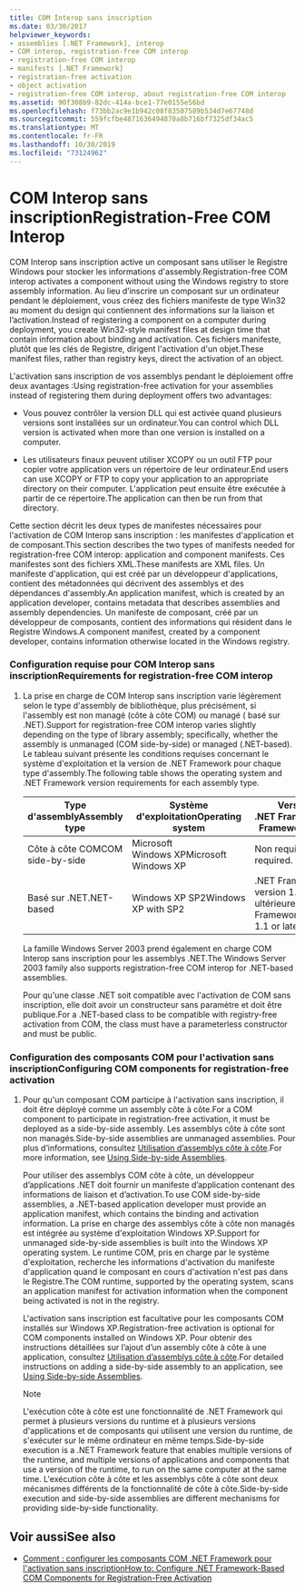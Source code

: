 ```yaml
---
title: COM Interop sans inscription
ms.date: 03/30/2017
helpviewer_keywords:
- assemblies [.NET Framework], interop
- COM interop, registration-free COM interop
- registration-free COM interop
- manifests [.NET Framework]
- registration-free activation
- object activation
- registration-free COM interop, about registration-free COM interop
ms.assetid: 90f308b9-82dc-414a-bce1-77e0155e56bd
ms.openlocfilehash: f73bb2ac9e1b942c08f83507589b534d7e67748d
ms.sourcegitcommit: 559fcfbe4871636494870a8b716bf7325df34ac5
ms.translationtype: MT
ms.contentlocale: fr-FR
ms.lasthandoff: 10/30/2019
ms.locfileid: "73124962"
---
```

# <a name="registration-free-com-interop"></a><span data-ttu-id="e7313-102">COM Interop sans inscription</span><span class="sxs-lookup"><span data-stu-id="e7313-102">Registration-Free COM Interop</span></span>
<span data-ttu-id="e7313-103">COM Interop sans inscription active un composant sans utiliser le Registre Windows pour stocker les informations d'assembly.</span><span class="sxs-lookup"><span data-stu-id="e7313-103">Registration-free COM interop activates a component without using the Windows registry to store assembly information.</span></span> <span data-ttu-id="e7313-104">Au lieu d’inscrire un composant sur un ordinateur pendant le déploiement, vous créez des fichiers manifeste de type Win32 au moment du design qui contiennent des informations sur la liaison et l’activation.</span><span class="sxs-lookup"><span data-stu-id="e7313-104">Instead of registering a component on a computer during deployment, you create Win32-style manifest files at design time that contain information about binding and activation.</span></span> <span data-ttu-id="e7313-105">Ces fichiers manifeste, plutôt que les clés de Registre, dirigent l'activation d'un objet.</span><span class="sxs-lookup"><span data-stu-id="e7313-105">These manifest files, rather than registry keys, direct the activation of an object.</span></span>  
  
 <span data-ttu-id="e7313-106">L'activation sans inscription de vos assemblys pendant le déploiement offre deux avantages :</span><span class="sxs-lookup"><span data-stu-id="e7313-106">Using registration-free activation for your assemblies instead of registering them during deployment offers two advantages:</span></span>  
  
- <span data-ttu-id="e7313-107">Vous pouvez contrôler la version DLL qui est activée quand plusieurs versions sont installées sur un ordinateur.</span><span class="sxs-lookup"><span data-stu-id="e7313-107">You can control which DLL version is activated when more than one version is installed on a computer.</span></span>  
  
- <span data-ttu-id="e7313-108">Les utilisateurs finaux peuvent utiliser XCOPY ou un outil FTP pour copier votre application vers un répertoire de leur ordinateur.</span><span class="sxs-lookup"><span data-stu-id="e7313-108">End users can use XCOPY or FTP to copy your application to an appropriate directory on their computer.</span></span> <span data-ttu-id="e7313-109">L'application peut ensuite être exécutée à partir de ce répertoire.</span><span class="sxs-lookup"><span data-stu-id="e7313-109">The application can then be run from that directory.</span></span>  
  
 <span data-ttu-id="e7313-110">Cette section décrit les deux types de manifestes nécessaires pour l'activation de COM Interop sans inscription : les manifestes d'application et de composant.</span><span class="sxs-lookup"><span data-stu-id="e7313-110">This section describes the two types of manifests needed for registration-free COM interop: application and component manifests.</span></span> <span data-ttu-id="e7313-111">Ces manifestes sont des fichiers XML.</span><span class="sxs-lookup"><span data-stu-id="e7313-111">These manifests are XML files.</span></span> <span data-ttu-id="e7313-112">Un manifeste d'application, qui est créé par un développeur d'applications, contient des métadonnées qui décrivent des assemblys et des dépendances d'assembly.</span><span class="sxs-lookup"><span data-stu-id="e7313-112">An application manifest, which is created by an application developer, contains metadata that describes assemblies and assembly dependencies.</span></span> <span data-ttu-id="e7313-113">Un manifeste de composant, créé par un développeur de composants, contient des informations qui résident dans le Registre Windows.</span><span class="sxs-lookup"><span data-stu-id="e7313-113">A component manifest, created by a component developer, contains information otherwise located in the Windows registry.</span></span>  
  
### <a name="requirements-for-registration-free-com-interop"></a><span data-ttu-id="e7313-114">Configuration requise pour COM Interop sans inscription</span><span class="sxs-lookup"><span data-stu-id="e7313-114">Requirements for registration-free COM interop</span></span>  
  
1. <span data-ttu-id="e7313-115">La prise en charge de COM Interop sans inscription varie légèrement selon le type d'assembly de bibliothèque, plus précisément, si l'assembly est non managé (côte à côte COM) ou managé ( basé sur .NET).</span><span class="sxs-lookup"><span data-stu-id="e7313-115">Support for registration-free COM interop varies slightly depending on the type of library assembly; specifically, whether the assembly is unmanaged (COM side-by-side) or managed (.NET-based).</span></span> <span data-ttu-id="e7313-116">Le tableau suivant présente les conditions requises concernant le système d'exploitation et la version de .NET Framework pour chaque type d'assembly.</span><span class="sxs-lookup"><span data-stu-id="e7313-116">The following table shows the operating system and .NET Framework version requirements for each assembly type.</span></span>  
  
    |<span data-ttu-id="e7313-117">Type d'assembly</span><span class="sxs-lookup"><span data-stu-id="e7313-117">Assembly type</span></span>|<span data-ttu-id="e7313-118">Système d'exploitation</span><span class="sxs-lookup"><span data-stu-id="e7313-118">Operating system</span></span>|<span data-ttu-id="e7313-119">Version du .NET Framework</span><span class="sxs-lookup"><span data-stu-id="e7313-119">.NET Framework version</span></span>|  
    |-------------------|----------------------|----------------------------|  
    |<span data-ttu-id="e7313-120">Côte à côte COM</span><span class="sxs-lookup"><span data-stu-id="e7313-120">COM side-by-side</span></span>|<span data-ttu-id="e7313-121">Microsoft Windows XP</span><span class="sxs-lookup"><span data-stu-id="e7313-121">Microsoft Windows XP</span></span>|<span data-ttu-id="e7313-122">Non requis</span><span class="sxs-lookup"><span data-stu-id="e7313-122">Not required.</span></span>|  
    |<span data-ttu-id="e7313-123">Basé sur .NET</span><span class="sxs-lookup"><span data-stu-id="e7313-123">.NET-based</span></span>|<span data-ttu-id="e7313-124">Windows XP SP2</span><span class="sxs-lookup"><span data-stu-id="e7313-124">Windows XP with SP2</span></span>|<span data-ttu-id="e7313-125">.NET Framework version 1.1 ou ultérieure</span><span class="sxs-lookup"><span data-stu-id="e7313-125">NET Framework version 1.1 or later.</span></span>|  
  
     <span data-ttu-id="e7313-126">La famille Windows Server 2003 prend également en charge COM Interop sans inscription pour les assemblys .NET.</span><span class="sxs-lookup"><span data-stu-id="e7313-126">The Windows Server 2003 family also supports registration-free COM interop for .NET-based assemblies.</span></span>  
  
     <span data-ttu-id="e7313-127">Pour qu'une classe .NET soit compatible avec l'activation de COM sans inscription, elle doit avoir un constructeur sans paramètre et doit être publique.</span><span class="sxs-lookup"><span data-stu-id="e7313-127">For a .NET-based class to be compatible with registry-free activation from COM, the class must have a parameterless constructor and must be public.</span></span>  
  
### <a name="configuring-com-components-for-registration-free-activation"></a><span data-ttu-id="e7313-128">Configuration des composants COM pour l'activation sans inscription</span><span class="sxs-lookup"><span data-stu-id="e7313-128">Configuring COM components for registration-free activation</span></span>  
  
1. <span data-ttu-id="e7313-129">Pour qu'un composant COM participe à l'activation sans inscription, il doit être déployé comme un assembly côte à côte.</span><span class="sxs-lookup"><span data-stu-id="e7313-129">For a COM component to participate in registration-free activation, it must be deployed as a side-by-side assembly.</span></span> <span data-ttu-id="e7313-130">Les assemblys côte à côte sont non managés.</span><span class="sxs-lookup"><span data-stu-id="e7313-130">Side-by-side assemblies are unmanaged assemblies.</span></span>  <span data-ttu-id="e7313-131">Pour plus d’informations, consultez [Utilisation d’assemblys côte à côte](/windows/desktop/SbsCs/using-side-by-side-assemblies).</span><span class="sxs-lookup"><span data-stu-id="e7313-131">For more information, see [Using Side-by-side Assemblies](/windows/desktop/SbsCs/using-side-by-side-assemblies).</span></span>  
  
     <span data-ttu-id="e7313-132">Pour utiliser des assemblys COM côte à côte, un développeur d’applications .NET doit fournir un manifeste d’application contenant des informations de liaison et d’activation.</span><span class="sxs-lookup"><span data-stu-id="e7313-132">To use COM side-by-side assemblies, a .NET-based application developer must provide an application manifest, which contains the binding and activation information.</span></span> <span data-ttu-id="e7313-133">La prise en charge des assemblys côte à côte non managés est intégrée au système d'exploitation Windows XP.</span><span class="sxs-lookup"><span data-stu-id="e7313-133">Support for unmanaged side-by-side assemblies is built into the Windows XP operating system.</span></span> <span data-ttu-id="e7313-134">Le runtime COM, pris en charge par le système d'exploitation, recherche les informations d'activation du manifeste d'application quand le composant en cours d'activation n'est pas dans le Registre.</span><span class="sxs-lookup"><span data-stu-id="e7313-134">The COM runtime, supported by the operating system, scans an application manifest for activation information when the component being activated is not in the registry.</span></span>  
  
     <span data-ttu-id="e7313-135">L'activation sans inscription est facultative pour les composants COM installés sur Windows XP.</span><span class="sxs-lookup"><span data-stu-id="e7313-135">Registration-free activation is optional for COM components installed on Windows XP.</span></span> <span data-ttu-id="e7313-136">Pour obtenir des instructions détaillées sur l’ajout d’un assembly côte à côte à une application, consultez [Utilisation d’assemblys côte à côte](/windows/desktop/SbsCs/using-side-by-side-assemblies).</span><span class="sxs-lookup"><span data-stu-id="e7313-136">For detailed instructions on adding a side-by-side assembly to an application, see [Using Side-by-side Assemblies](/windows/desktop/SbsCs/using-side-by-side-assemblies).</span></span>  
  
    > [!NOTE]
    > <span data-ttu-id="e7313-137">L'exécution côte à côte est une fonctionnalité de .NET Framework qui permet à plusieurs versions du runtime et à plusieurs versions d'applications et de composants qui utilisent une version du runtime, de s'exécuter sur le même ordinateur en même temps.</span><span class="sxs-lookup"><span data-stu-id="e7313-137">Side-by-side execution is a .NET Framework feature that enables multiple versions of the runtime, and multiple versions of applications and components that use a version of the runtime, to run on the same computer at the same time.</span></span> <span data-ttu-id="e7313-138">L'exécution côte à côte et les assemblys côte à côte sont deux mécanismes différents de la fonctionnalité de côte à côte.</span><span class="sxs-lookup"><span data-stu-id="e7313-138">Side-by-side execution and side-by-side assemblies are different mechanisms for providing side-by-side functionality.</span></span>  
  
## <a name="see-also"></a><span data-ttu-id="e7313-139">Voir aussi</span><span class="sxs-lookup"><span data-stu-id="e7313-139">See also</span></span>

- [<span data-ttu-id="e7313-140">Comment : configurer les composants COM .NET Framework pour l'activation sans inscription</span><span class="sxs-lookup"><span data-stu-id="e7313-140">How to: Configure .NET Framework-Based COM Components for Registration-Free Activation</span></span>](configure-net-framework-based-com-components-for-reg.md)
